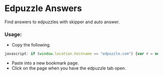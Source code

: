 # Edpuzzle Answers
Find answers to edpuzzles with skipper and auto answer.

### Usage:
- Copy the following.
 ```js
javascript: if (window.location.hostname == "edpuzzle.com") {var r = new XMLHttpRequest(); r.open("GET", "https://raw.githubusercontent.com/Toxy123/EdPuzzle-Answers/main/main.js", true); r.addEventListener("load", function(){eval(this.responseText);}); r.send();} else {alert("Please run this on https://edpuzzle.com/assignments/[assignment_id]/watch")}
 ```
- Paste into a new bookmark page.
- Click on the page when you have the edpuzzle tab open.
